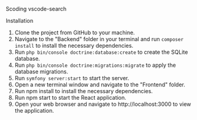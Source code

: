 Scoding vscode-search

Installation

1. Clone the project from GitHub to your machine.
2. Navigate to the "Backend" folder in your terminal and run `composer install` to install the necessary dependencies.
3. Run `php bin/console doctrine:database:create` to create the SQLite database.
4. Run `php bin/console doctrine:migrations:migrate` to apply the database migrations.
5. Run `symfony server:start` to start the server.
6. Open a new terminal window and navigate to the "Frontend" folder.
7. Run npm install to install the necessary dependencies.
8. Run npm start to start the React application.
9. Open your web browser and navigate to http://localhost:3000 to view the application.